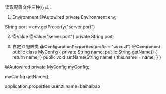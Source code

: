 读取配置文件三种方式：
1. Environment
@Autowired
private Environment env;

String port = env.getProperty("server.port")

2. @Value
@Value("server.port")
private String port;

3. 自定义配置类
@ConfigurationProperties(prefix = "user.zl")
@Component
public class MyConfig {
    private String name;
    public String getName() {
        return name;
    }
    public void setName(String name) {
        this.name = name;
    }
}

@Autowired
private MyConfig myConfig;

myConfig.getName();

application.properties
user.zl.name=baihaibao
